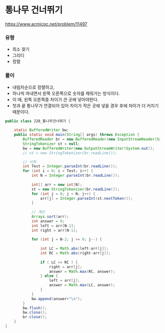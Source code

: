 # 통나무 건너뛰기
https://www.acmicpc.net/problem/11497

### 유형
- 최소 찾기
- 그리디
- 정렬

### 풀이
- 내림차순으로 정렬하고,
- 하나씩 꺼내면서 왼쪽 오른쪽으로 숫자를 채워가는 방식이다.
- 이 때, 왼쪽 오른쪽중 차이가 큰 곳에 넣어야한다.
- 첫과 끝 통나무가 연결되어 있어 차이가 작은 곳에 넣을 경우 후에 차이가 더 커지기 때문이다.
```java
public class J28_통나무건너뛰기 {
	
	static BufferedWriter bw;
	public static void main(String[] args) throws Exception {
		BufferedReader br = new BufferedReader(new InputStreamReader(System.in));
		StringTokenizer st = null;
		bw = new BufferedWriter(new OutputStreamWriter(System.out));
		// st = new StringTokenizer(br.readLine());

	    // 시작
		int Test = Integer.parseInt(br.readLine());
		for (int i = 0; i < Test; i++) {
			int N = Integer.parseInt(br.readLine());
			
			int[] arr = new int[N];
			st = new StringTokenizer(br.readLine());
			for (int j = 0; j < N; j++) {
				arr[j] = Integer.parseInt(st.nextToken());
			}
			
			// 계산
			Arrays.sort(arr);
			int answer = 0;
			int left = arr[N-1];
			int right = arr[N-1];
			
			for (int j = N-2; j >= 0; j--) {
				
				int LC = Math.abs(left-arr[j]);
				int RC = Math.abs(right-arr[j]);
				
				if ( LC <= RC ) {
					right = arr[j];
					answer = Math.max(RC, answer);
				} else {
					left = arr[j];
					answer = Math.max(LC, answer);
				}
			}
			bw.append(answer+"\n");
		}
		bw.flush();
		bw.close();
		br.close();
	}
}

```